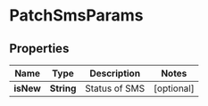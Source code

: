 
# PatchSmsParams

## Properties
Name | Type | Description | Notes
------------ | ------------- | ------------- | -------------
**isNew** | **String** | Status of SMS |  [optional]



